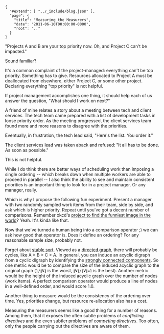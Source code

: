 
    {
      "#extend": [ "../_include/blog.json" ],
      "page": {
        "title": "Measuring the Measurers",
        "date": "2011-06-10T00:00:00-0000",
        "root": ".."
      }
    }

"Projects A and B are your top priority now. Oh, and Project C can't be impacted."

Sound familiar?

It's a common complaint of the project-managed: everything can't be top priority. Something has to give. Resources allocated to Project A must be deallocated from elsewhere, either Project C, or some other project. Declaring everything "top priority" is not helpful.

If project management accomplishes one thing, it should help each of us answer the question, "What should I work on next?"

A friend of mine relates a story about a meeting between tech and client services. The tech team came prepared with a list of development tasks in loose priority order. As the meeting progressed, the client services team found more and more reasons to disagree with the priorities.

Eventually, in frustration, the tech lead said, "Here's the list. You order it."

The client services lead was taken aback and refused: "It all has to be done. As soon as possible."

This is not helpful.

While I do think there are better ways of scheduling work than imposing a single ordering -- which breaks down when multiple workers are able to proceed in parallel -- I also think the ability to see and maintain consistent priorities is an important thing to look for in a project manager. Or any manager, really.

Which is why I propose the following fun experiment. Present a manager with two randomly sampled work items from their team, side by side, and ask which is higher priority. Repeat until you've got a decent number of comparisons. Remember xkcd's [project to find the funniest image in the world](http://thefunniest.info/)? Yeah. It's kinda like that.

Now that we've turned a human being into a comparison operator ;) we can ask how good that operator is. Does it define an ordering? For any reasonable sample size, probably not.

Forget about [stable sort](http://en.wikipedia.org/wiki/Sorting_algorithm#Stability). Viewed as a [directed graph](http://en.wikipedia.org/wiki/Directed_graph), there will probably be cycles, like A &gt; B &gt; C &gt; A. In general, you can induce an acyclic digraph from a cyclic digraph by identifying the [strongly connected components](http://en.wikipedia.org/wiki/Strongly_connected_component). So one metric would be to compare the size of the induced acyclic graph to the original graph (`1/∥𝐕∥` is the worst, `∥𝐕∥/∥𝐕∥=1` is the best). Another metric would be the height of the induced acyclic graph over the number of nodes (work items). A perfect comparison operator would produce a line of nodes in a well-defined order, and would score 1.0.

Another thing to measure would be the consistency of the ordering over time. Yes, priorities change, but resource re-allocation also has a cost.

Measuring the measurers seems like a good thing for a number of reasons. Among them, that it exposes the often subtle problems of *conflicting directives* and the even subtler problems of *competing directives*. Too often, only the people carrying out the directives are aware of them.

